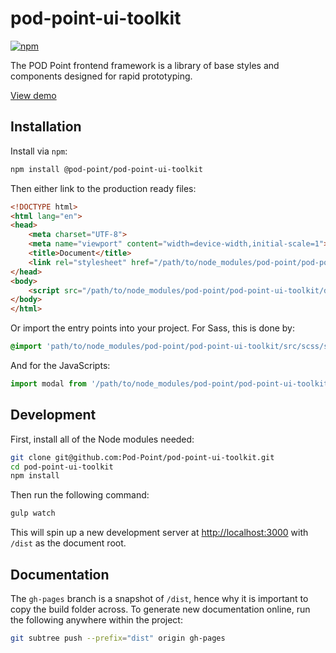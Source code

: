 # pod-point-ui-toolkit
[![npm](https://img.shields.io/npm/v/@pod-point/pod-point-ui-toolkit.svg)](https://www.npmjs.com/package/@pod-point/pod-point-ui-toolkit)

The POD Point frontend framework is a library of base styles and components designed for rapid prototyping.

[View demo](https://pod-point.github.io/pod-point-ui-toolkit)

## Installation

Install via `npm`:

```bash
npm install @pod-point/pod-point-ui-toolkit
```

Then either link to the production ready files:

```html
<!DOCTYPE html>
<html lang="en">
<head>
    <meta charset="UTF-8">
    <meta name="viewport" content="width=device-width,initial-scale=1">
    <title>Document</title>
    <link rel="stylesheet" href="/path/to/node_modules/pod-point/pod-point-ui-toolkit/dist/css/style.min.css">
</head>
<body>
    <script src="/path/to/node_modules/pod-point/pod-point-ui-toolkit/dist/js/script.js"></script>
</body>
</html>
```

Or import the entry points into your project. For Sass, this is done by:

```sass
@import 'path/to/node_modules/pod-point/pod-point-ui-toolkit/src/scss/style.scss';
```

And for the JavaScripts:

```js
import modal from '/path/to/node_modules/pod-point/pod-point-ui-toolkit/dist/js/modal';
```

## Development

First, install all of the Node modules needed:

```bash
git clone git@github.com:Pod-Point/pod-point-ui-toolkit.git
cd pod-point-ui-toolkit
npm install
```

Then run the following command:

```bash
gulp watch
```

This will spin up a new development server at [http://localhost:3000](http://localhost:3000) with `/dist` as the
document root.

## Documentation

The `gh-pages` branch is a snapshot of `/dist`, hence why it is important to copy the build folder across. To generate
new documentation online, run the following anywhere within the project:

```bash
git subtree push --prefix="dist" origin gh-pages
```
